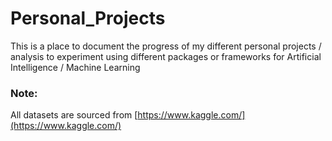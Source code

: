 # Personal_Projects

This is a place to document the progress of my different personal projects / analysis to experiment using different packages or frameworks for Artificial Intelligence / Machine Learning

### Note:
All datasets are sourced from [https://www.kaggle.com/](https://www.kaggle.com/)